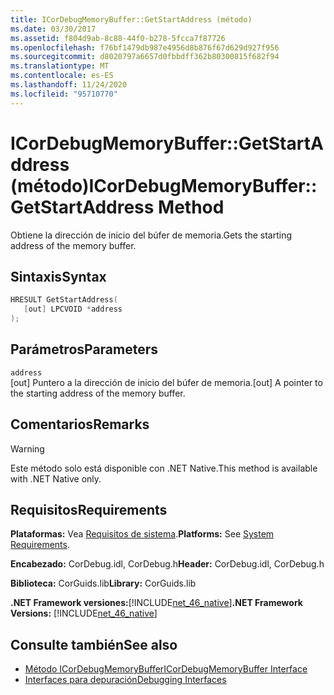 ```yaml
---
title: ICorDebugMemoryBuffer::GetStartAddress (método)
ms.date: 03/30/2017
ms.assetid: f804d9ab-8c88-44f0-b278-5fcca7f87726
ms.openlocfilehash: f76bf1479db987e4956d8b876f67d629d927f956
ms.sourcegitcommit: d8020797a6657d0fbbdff362b80300815f682f94
ms.translationtype: MT
ms.contentlocale: es-ES
ms.lasthandoff: 11/24/2020
ms.locfileid: "95710770"
---
```

# <a name="icordebugmemorybuffergetstartaddress-method"></a><span data-ttu-id="c729b-102">ICorDebugMemoryBuffer::GetStartAddress (método)</span><span class="sxs-lookup"><span data-stu-id="c729b-102">ICorDebugMemoryBuffer::GetStartAddress Method</span></span>

<span data-ttu-id="c729b-103">Obtiene la dirección de inicio del búfer de memoria.</span><span class="sxs-lookup"><span data-stu-id="c729b-103">Gets the starting address of the memory buffer.</span></span>  
  
## <a name="syntax"></a><span data-ttu-id="c729b-104">Sintaxis</span><span class="sxs-lookup"><span data-stu-id="c729b-104">Syntax</span></span>  
  
```cpp  
HRESULT GetStartAddress(  
   [out] LPCVOID *address  
);  
```  
  
## <a name="parameters"></a><span data-ttu-id="c729b-105">Parámetros</span><span class="sxs-lookup"><span data-stu-id="c729b-105">Parameters</span></span>  

 `address`  
 <span data-ttu-id="c729b-106">[out] Puntero a la dirección de inicio del búfer de memoria.</span><span class="sxs-lookup"><span data-stu-id="c729b-106">[out] A pointer to the starting address of the memory buffer.</span></span>  
  
## <a name="remarks"></a><span data-ttu-id="c729b-107">Comentarios</span><span class="sxs-lookup"><span data-stu-id="c729b-107">Remarks</span></span>  
  
> [!WARNING]
> <span data-ttu-id="c729b-108">Este método solo está disponible con .NET Native.</span><span class="sxs-lookup"><span data-stu-id="c729b-108">This method is available with .NET Native only.</span></span>  
  
## <a name="requirements"></a><span data-ttu-id="c729b-109">Requisitos</span><span class="sxs-lookup"><span data-stu-id="c729b-109">Requirements</span></span>  

 <span data-ttu-id="c729b-110">**Plataformas:** Vea [Requisitos de sistema](../../get-started/system-requirements.md).</span><span class="sxs-lookup"><span data-stu-id="c729b-110">**Platforms:** See [System Requirements](../../get-started/system-requirements.md).</span></span>  
  
 <span data-ttu-id="c729b-111">**Encabezado:** CorDebug.idl, CorDebug.h</span><span class="sxs-lookup"><span data-stu-id="c729b-111">**Header:** CorDebug.idl, CorDebug.h</span></span>  
  
 <span data-ttu-id="c729b-112">**Biblioteca:** CorGuids.lib</span><span class="sxs-lookup"><span data-stu-id="c729b-112">**Library:** CorGuids.lib</span></span>  
  
 <span data-ttu-id="c729b-113">**.NET Framework versiones:**[!INCLUDE[net_46_native](../../../../includes/net-46-native-md.md)]</span><span class="sxs-lookup"><span data-stu-id="c729b-113">**.NET Framework Versions:** [!INCLUDE[net_46_native](../../../../includes/net-46-native-md.md)]</span></span>  
  
## <a name="see-also"></a><span data-ttu-id="c729b-114">Consulte también</span><span class="sxs-lookup"><span data-stu-id="c729b-114">See also</span></span>

- [<span data-ttu-id="c729b-115">Método ICorDebugMemoryBuffer</span><span class="sxs-lookup"><span data-stu-id="c729b-115">ICorDebugMemoryBuffer Interface</span></span>](icordebugmemorybuffer-interface.md)
- [<span data-ttu-id="c729b-116">Interfaces para depuración</span><span class="sxs-lookup"><span data-stu-id="c729b-116">Debugging Interfaces</span></span>](debugging-interfaces.md)
